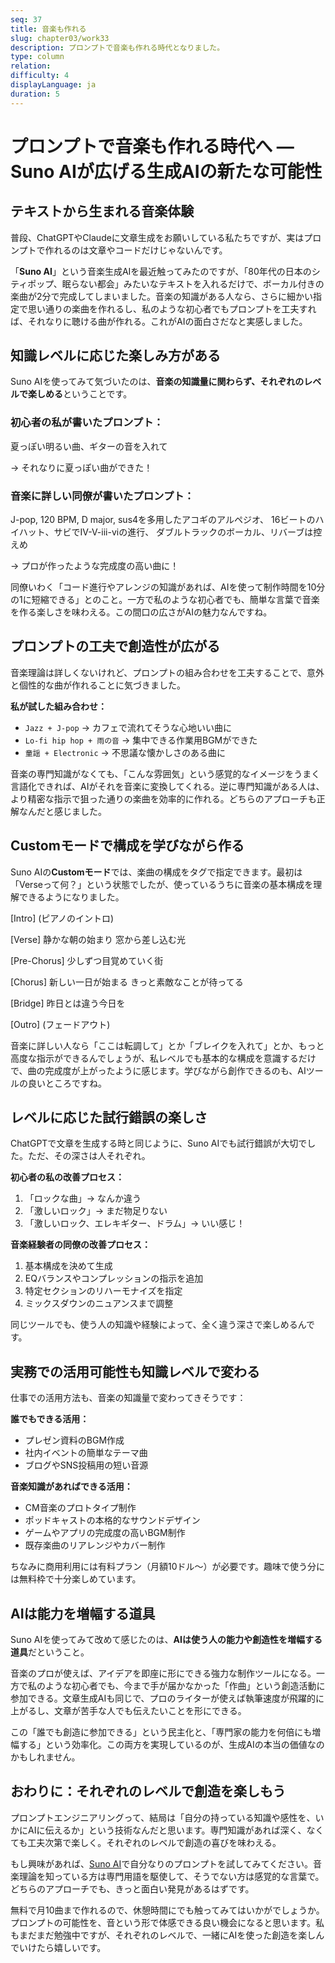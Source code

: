 ```yaml
---
seq: 37
title: 音楽も作れる
slug: chapter03/work33
description: プロンプトで音楽も作れる時代となりました。
type: column
relation: 
difficulty: 4
displayLanguage: ja
duration: 5
---
```




# プロンプトで音楽も作れる時代へ ― Suno AIが広げる生成AIの新たな可能性

## テキストから生まれる音楽体験

普段、ChatGPTやClaudeに文章生成をお願いしている私たちですが、実はプロンプトで作れるのは文章やコードだけじゃないんです。

「**Suno AI**」という音楽生成AIを最近触ってみたのですが、「80年代の日本のシティポップ、眠らない都会」みたいなテキストを入れるだけで、ボーカル付きの楽曲が2分で完成してしまいました。音楽の知識がある人なら、さらに細かい指定で思い通りの楽曲を作れるし、私のような初心者でもプロンプトを工夫すれば、それなりに聴ける曲が作れる。これがAIの面白さだなと実感しました。

## 知識レベルに応じた楽しみ方がある

Suno AIを使ってみて気づいたのは、**音楽の知識量に関わらず、それぞれのレベルで楽しめる**ということです。

### 初心者の私が書いたプロンプト：
夏っぽい明るい曲、ギターの音を入れて

→ それなりに夏っぽい曲ができた！

### 音楽に詳しい同僚が書いたプロンプト：
J-pop, 120 BPM, D major, sus4を多用したアコギのアルペジオ、 16ビートのハイハット、サビでIV-V-iii-viの進行、 ダブルトラックのボーカル、リバーブは控えめ

→ プロが作ったような完成度の高い曲に！

同僚いわく「コード進行やアレンジの知識があれば、AIを使って制作時間を10分の1に短縮できる」とのこと。一方で私のような初心者でも、簡単な言葉で音楽を作る楽しさを味わえる。この間口の広さがAIの魅力なんですね。

## プロンプトの工夫で創造性が広がる

音楽理論は詳しくないけれど、プロンプトの組み合わせを工夫することで、意外と個性的な曲が作れることに気づきました。

**私が試した組み合わせ：**
- `Jazz + J-pop` → カフェで流れてそうな心地いい曲に
- `Lo-fi hip hop + 雨の音` → 集中できる作業用BGMができた
- `童謡 + Electronic` → 不思議な懐かしさのある曲に

音楽の専門知識がなくても、「こんな雰囲気」という感覚的なイメージをうまく言語化できれば、AIがそれを音楽に変換してくれる。逆に専門知識がある人は、より精密な指示で狙った通りの楽曲を効率的に作れる。どちらのアプローチも正解なんだと感じました。

## Customモードで構成を学びながら作る

Suno AIの**Customモード**では、楽曲の構成をタグで指定できます。最初は「Verseって何？」という状態でしたが、使っているうちに音楽の基本構成を理解できるようになりました。

[Intro] (ピアノのイントロ)

[Verse] 静かな朝の始まり 窓から差し込む光

[Pre-Chorus] 少しずつ目覚めていく街

[Chorus] 新しい一日が始まる きっと素敵なことが待ってる

[Bridge] 昨日とは違う今日を

[Outro] (フェードアウト)


音楽に詳しい人なら「ここは転調して」とか「ブレイクを入れて」とか、もっと高度な指示ができるんでしょうが、私レベルでも基本的な構成を意識するだけで、曲の完成度が上がったように感じます。学びながら創作できるのも、AIツールの良いところですね。

## レベルに応じた試行錯誤の楽しさ

ChatGPTで文章を生成する時と同じように、Suno AIでも試行錯誤が大切でした。ただ、その深さは人それぞれ。

**初心者の私の改善プロセス：**
1. 「ロックな曲」→ なんか違う
2. 「激しいロック」→ まだ物足りない
3. 「激しいロック、エレキギター、ドラム」→ いい感じ！

**音楽経験者の同僚の改善プロセス：**
1. 基本構成を決めて生成
2. EQバランスやコンプレッションの指示を追加
3. 特定セクションのリハーモナイズを指定
4. ミックスダウンのニュアンスまで調整

同じツールでも、使う人の知識や経験によって、全く違う深さで楽しめるんです。

## 実務での活用可能性も知識レベルで変わる

仕事での活用方法も、音楽の知識量で変わってきそうです：

**誰でもできる活用：**
- プレゼン資料のBGM作成
- 社内イベントの簡単なテーマ曲
- ブログやSNS投稿用の短い音源

**音楽知識があればできる活用：**
- CM音楽のプロトタイプ制作
- ポッドキャストの本格的なサウンドデザイン
- ゲームやアプリの完成度の高いBGM制作
- 既存楽曲のリアレンジやカバー制作

ちなみに商用利用には有料プラン（月額10ドル〜）が必要です。趣味で使う分には無料枠で十分楽しめています。

## AIは能力を増幅する道具

Suno AIを使ってみて改めて感じたのは、**AIは使う人の能力や創造性を増幅する道具**だということ。

音楽のプロが使えば、アイデアを即座に形にできる強力な制作ツールになる。一方で私のような初心者でも、今まで手が届かなかった「作曲」という創造活動に参加できる。文章生成AIも同じで、プロのライターが使えば執筆速度が飛躍的に上がるし、文章が苦手な人でも伝えたいことを形にできる。

この「誰でも創造に参加できる」という民主化と、「専門家の能力を何倍にも増幅する」という効率化。この両方を実現しているのが、生成AIの本当の価値なのかもしれません。

## おわりに：それぞれのレベルで創造を楽しもう

プロンプトエンジニアリングって、結局は「自分の持っている知識や感性を、いかにAIに伝えるか」という技術なんだと思います。専門知識があれば深く、なくても工夫次第で楽しく。それぞれのレベルで創造の喜びを味わえる。

もし興味があれば、[Suno AI](https://suno.ai/)で自分なりのプロンプトを試してみてください。音楽理論を知っている方は専門用語を駆使して、そうでない方は感覚的な言葉で。どちらのアプローチでも、きっと面白い発見があるはずです。

無料で月10曲まで作れるので、休憩時間にでも触ってみてはいかがでしょうか。プロンプトの可能性を、音という形で体感できる良い機会になると思います。私もまだまだ勉強中ですが、それぞれのレベルで、一緒にAIを使った創造を楽しんでいけたら嬉しいです。